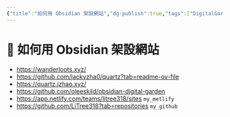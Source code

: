 ```yaml
---
{"title":"如何用 Obsidian 架設網站","dg-publish":true,"tags":["DigitalGarden","obsidian","self_learing","website_design"],"type":["🎯學習歷程檔案"],"permalink":"/website-building/test123/","dgPassFrontmatter":true,"noteIcon":"","created":"2025-05-05T19:12:39.613+08:00","updated":"2025-05-05T19:19:57.366+08:00"}
---
```



# 🔖 如何用 Obsidian 架設網站

- https://wanderloots.xyz/
- https://github.com/jackyzha0/quartz?tab=readme-ov-file
- https://quartz.jzhao.xyz/
- https://github.com/oleeskild/obsidian-digital-garden
- https://app.netlify.com/teams/litree318/sites `my_metlify`
- https://github.com/LiTree318?tab=repositories `my_github`

